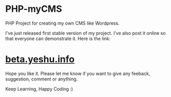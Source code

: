 # PHP-myCMS
PHP Project for creating my own CMS like Wordpress.

I've just released first stable version of my project. I've also post it online so that everyone can demonstrate it. Here is the link: 
# <a href="http://beta.yeshu.info" target="_blank">beta.yeshu.info</a>

Hope you like it. Please let me know if you want to give any feeback, suggestion, comment or anything.

Keep Learning, Happy Coding :)
